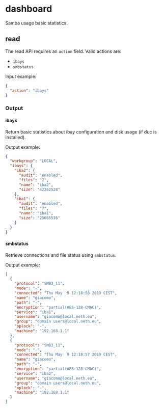 # dashboard

Samba usage basic statistics.

## read

The read API requires an `action` field.
Valid actions are:

- `ibays`
- `smbstatus`

Input example:
```json
{
  "action": "ibays"
}
```

### Output

#### ibays

Return basic statistics about ibay configuration and disk usage (if duc is installed).

Output example:
```json
{
  "workgroup": "LOCAL",
  "ibays": {
    "iba2": {
      "audit": "enabled",
      "files": "2",
      "name": "iba2",
      "size": "42262528"
    },
    "iba1": {
      "audit": "enabled",
      "files": "7",
      "name": "iba1",
      "size": "25665536"
    }
  }
}
```

#### smbstatus

Retrieve connections and file status using `smbstatus`.

Output example:
```json
[
  {
    "protocol": "SMB3_11",
    "mode": "-",
    "connected": "Thu May  9 12:18:58 2019 CEST",
    "name": "giacomo",
    "path": "-",
    "encryption": "partial(AES-128-CMAC)",
    "service": "iba1",
    "username": "giacomo@local.neth.eu",
    "group": "domain users@local.neth.eu",
    "oplock": "-",
    "machine": "192.168.1.1"
  },
  {
    "protocol": "SMB3_11",
    "mode": "-",
    "connected": "Thu May  9 12:18:57 2019 CEST",
    "name": "giacomo",
    "path": "-",
    "encryption": "partial(AES-128-CMAC)",
    "service": "iba2",
    "username": "giacomo@local.neth.eu",
    "group": "domain users@local.neth.eu",
    "oplock": "-",
    "machine": "192.168.1.1"
  }
]
```
